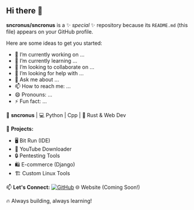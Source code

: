 ## Hi there 👋

**sncronus/sncronus** is a ✨ _special_ ✨ repository because its `README.md` (this file) appears on your GitHub profile.

Here are some ideas to get you started:

- 🔭 I’m currently working on ...
- 🌱 I’m currently learning ...
- 👯 I’m looking to collaborate on ...
- 🤔 I’m looking for help with ...
- 💬 Ask me about ...
- 📫 How to reach me: ...
- 😄 Pronouns: ...
- ⚡ Fun fact: ...


🚀 **sncronus** | 💻 Python | Cpp | 🔧 Rust & Web Dev

📌 **Projects:**
- 🖥️ Bit Run (IDE)
- 🎥 YouTube Downloader
- 🔒 Pentesting Tools
- 🛍️ E-commerce (Django)
- 🏗️ Custom Linux Tools

📫 **Let's Connect:**
[![GitHub](https://img.shields.io/badge/GitHub-sncronus-blue?style=flat-square&logo=github)](https://github.com/sncronus) 🌐 Website (Coming Soon!)

🔥 Always building, always learning!


